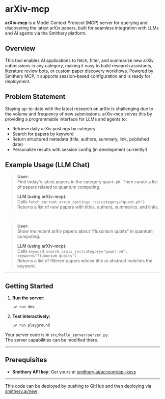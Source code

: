
# arXiv-mcp

**arXiv-mcp** is a Model Context Protocol (MCP) server for querying and discovering the latest arXiv papers, built for seamless integration with LLMs and AI agents via the Smithery platform.

## Overview

This tool enables AI applications to fetch, filter, and summarize new arXiv submissions in any category, making it easy to build research assistants, literature review bots, or custom paper discovery workflows. Powered by Smithery MCP, it supports session-based configuration and is ready for deployment.

## Problem Statement

Staying up-to-date with the latest research on arXiv is challenging due to the volume and frequency of new submissions. arXiv-mcp solves this by providing a programmable interface for LLMs and agents to:
- Retrieve daily arXiv postings by category
- Search for papers by keyword
- Return structured metadata (title, authors, summary, link, published date)
- Personalize results with session config (in development currently!)

## Example Usage (LLM Chat)

> **User:**  
Find today's latest papers in the category `quant-ph`. Then curate a list of papers related to quantum computing. 
> 
> **LLM (using arXiv-mcp):**  
> Calls `fetch_current_arxiv_postings_rss(category="quant-ph")`  
> Returns a list of new papers with titles, authors, summaries, and links.

<br>

> **User:**  
> Show me recent arXiv papers about "fluxonium qubits" in quantum computing.
>
> **LLM (using arXiv-mcp):**  
> Calls `keyword_search_arxiv_rss(category="quant-ph", keyword="fluxonium qubits")`  
Returns a list of filtered papers whose title or abstract matches the keyword.

---

## Getting Started

1. **Run the server:**
   ```bash
   uv run dev
   ```

2. **Test interactively:**
   ```bash
   uv run playground
   ```

Your server code is in `src/hello_server/server.py`.  
The server capabilities can be modified there.

---

## Prerequisites

- **Smithery API key:** Get yours at [smithery.ai/account/api-keys](https://smithery.ai/account/api-keys)

---

This code can be deployed by pushing to GitHub and then deploying via [smithery.ai/new](https://smithery.ai/new)
